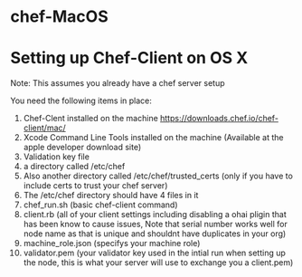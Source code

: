 # chef-MacOS

# Setting up Chef-Client on OS X
Note: This assumes you already have a chef server setup

You need the following items in place:

1. Chef-Clent installed on the machine https://downloads.chef.io/chef-client/mac/
2. Xcode Command Line Tools installed on the machine (Available at the apple developer download site)
3. Validation key file
4. a directory called /etc/chef
 1. Also another directory called /etc/chef/trusted_certs (only if you have to include certs to trust your chef server)
5. The /etc/chef directory should have 4 files in it
 1. chef_run.sh (basic chef-client command)
 2. client.rb (all of your client settings including disabling a ohai pligin that has been know to cause issues, Note that serial number works well for node name as that is unique and shouldnt have duplicates in your org)
 3. machine_role.json (specifys your machine role)
 4. validator.pem (your validator key used in the intial run when setting up the node, this is what your server will use to exchange you a client.pem)
